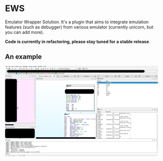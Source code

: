 # EWS 

Emulator Wrapper Solution. 
It's a plugin that aims to integrate emulation features (such as debugger) 
from various emulator (currently unicorn, but you can add more). 

**Code is currently in refactoring, please stay tuned for a stable release**. 

## An example 

![Debugger View](EWS/doc/img/debugger_view.jpg) 




